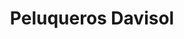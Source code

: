 ---
title: "Peluqueros Davisol"
url: /torrent/peluqueros-davisol-carrer-de-la-constitucio/
shop: peluquería
---